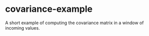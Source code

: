 # covariance-example
A short example of computing the covariance matrix in a window of incoming values. 
